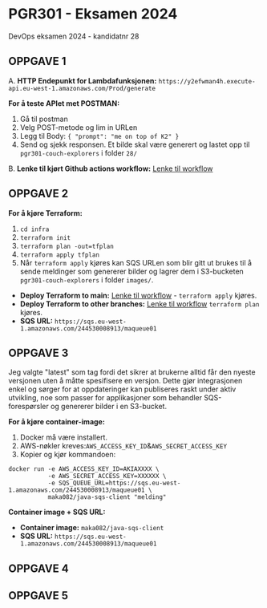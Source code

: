 # PGR301 - Eksamen 2024
DevOps eksamen 2024 - kandidatnr 28

## OPPGAVE 1
A. 
**HTTP Endepunkt for Lambdafunksjonen:** 
```https://y2efwman4h.execute-api.eu-west-1.amazonaws.com/Prod/generate```

**For å teste APIet met POSTMAN:**
1. Gå til postman
2. Velg POST-metode og lim in URLen
3. Legg til Body: 
```{ "prompt": "me on top of K2" }```
4. Send og sjekk responsen. Et bilde skal være generert og lastet opp til `pgr301-couch-explorers` i folder `28/`

B.
**Lenke til kjørt Github actions workflow:** [Lenke til workflow](https://github.com/iMery/pgr301-eksamen/actions/runs/12017066121)


## OPPGAVE 2
**For å kjøre Terraform:**
1. `cd infra`
2. `terraform init`
3. `terraform plan -out=tfplan`
4. `terraform apply tfplan`
5. Når `terraform apply` kjøres kan SQS URLen som blir gitt ut brukes til å sende meldinger som genererer bilder og lagrer dem i S3-bucketen `pgr301-couch-explorers` i folder `images/`.

- **Deploy Terraform to main:** [Lenke til workflow](https://github.com/iMery/pgr301-eksamen/actions/runs/11983546334) - `terraform apply` kjøres.
- **Deploy Terraform to other branches:** [Lenke til workflow](https://github.com/iMery/pgr301-eksamen/actions/runs/11983812264) `terraform plan` kjøres.
- **SQS URL:** `https://sqs.eu-west-1.amazonaws.com/244530008913/maqueue01`
  
## OPPGAVE 3
Jeg valgte "latest" som tag fordi det sikrer at brukerne alltid får den nyeste versjonen uten å måtte spesifisere en versjon. Dette gjør integrasjonen enkel og sørger for at oppdateringer kan publiseres raskt under aktiv utvikling, noe som passer for applikasjoner som behandler SQS-forespørsler og genererer bilder i en S3-bucket.

**For å kjøre container-image:**
1. Docker må være installert. 
2. AWS-nøkler kreves:`AWS_ACCESS_KEY_ID`&`AWS_SECRET_ACCESS_KEY`
3. Kopier og kjør kommandoen: 
```
docker run -e AWS_ACCESS_KEY_ID=AKIAXXXX \
           -e AWS_SECRET_ACCESS_KEY=XXXXXX \
           -e SQS_QUEUE_URL=https://sqs.eu-west-1.amazonaws.com/244530008913/maqueue01 \
           maka082/java-sqs-client "melding"
```

**Container image + SQS URL:**
- **Container image:** `maka082/java-sqs-client`
- **SQS URL:** `https://sqs.eu-west-1.amazonaws.com/244530008913/maqueue01`


## OPPGAVE 4 

## OPPGAVE 5


